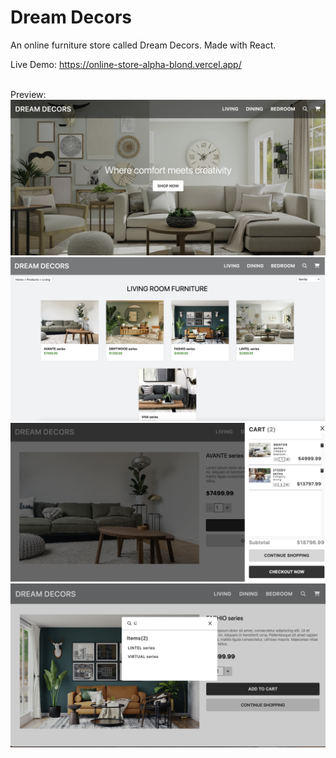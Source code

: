 # Dream Decors

An online furniture store called Dream Decors. Made with React.

Live Demo:
https://online-store-alpha-blond.vercel.app/

<br>Preview:
![preview-home](public/Landing.png)
![preview-products](public/Living.png)
![preview-search](public/Search.png)
![preview-cart](public/Cart.png)
